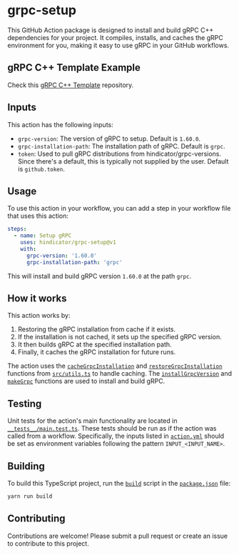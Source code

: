 # grpc-setup

This GitHub Action package is designed to install and build gRPC C++ dependencies for your project. It compiles, installs, and caches the gRPC environment for you, making it easy to use gRPC in your GitHub workflows.

## gRPC C++ Template Example

Check this [gRPC C++ Template][] repository.

[gRPC C++ Template]: https://github.com/hindicator/grpc-setup.git

## Inputs

This action has the following inputs:

- `grpc-version`: The version of gRPC to setup. Default is `1.60.0`.
- `grpc-installation-path`: The installation path of gRPC. Default is `grpc`.
- `token`: Used to pull gRPC distributions from hindicator/grpc-versions. Since there's a default, this is typically not supplied by the user. Default is `github.token`.

## Usage

To use this action in your workflow, you can add a step in your workflow file that uses this action:

```yml
steps:
  - name: Setup gRPC
    uses: hindicator/grpc-setup@v1
    with:
      grpc-version: '1.60.0'
      grpc-installation-path: 'grpc'
```

This will install and build gRPC version `1.60.0` at the path `grpc`.

## How it works

This action works by:

1. Restoring the gRPC installation from cache if it exists.
2. If the installation is not cached, it sets up the specified gRPC version.
3. It then builds gRPC at the specified installation path.
4. Finally, it caches the gRPC installation for future runs.

The action uses the [`cacheGrpcInstallation`](src/utils.ts#Lxx) and [`restoreGrpcInstallation`](src/utils.ts#Lxx) functions from [`src/utils.ts`](command:_github.copilot.openSymbolInFile?%5B%22src%2Futils.ts%22%2C%22src%2Futils.ts%22%5D "src/utils.ts") to handle caching. The [`installGrpcVersion`](src/utils.ts#Lxx) and [`makeGrpc`](src/utils.ts#Lxx) functions are used to install and build gRPC.

## Testing

Unit tests for the action's main functionality are located in [`__tests__/main.test.ts`](command:_github.copilot.openSymbolInFile?%5B%22__tests__%2Fmain.test.ts%22%2C%22__tests__%2Fmain.test.ts%22%5D "__tests__/main.test.ts"). These tests should be run as if the action was called from a workflow. Specifically, the inputs listed in [`action.yml`](command:_github.copilot.openRelativePath?%5B%22action.yml%22%5D "action.yml") should be set as environment variables following the pattern `INPUT_<INPUT_NAME>`.

## Building

To build this TypeScript project, run the [`build`](command:_github.copilot.openSymbolInFile?%5B%22package.json%22%2C%22build%22%5D "package.json") script in the [`package.json`](command:_github.copilot.openRelativePath?%5B%22package.json%22%5D "package.json") file:

```sh
yarn run build
```

## Contributing

Contributions are welcome! Please submit a pull request or create an issue to contribute to this project.